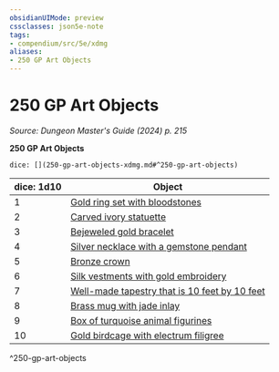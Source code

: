 ```yaml
---
obsidianUIMode: preview
cssclasses: json5e-note
tags:
- compendium/src/5e/xdmg
aliases:
- 250 GP Art Objects
---
```

# 250 GP Art Objects
*Source: Dungeon Master's Guide (2024) p. 215* 

**250 GP Art Objects**

`dice: [](250-gp-art-objects-xdmg.md#^250-gp-art-objects)`

| dice: 1d10 | Object |
|------------|--------|
| 1 | [Gold ring set with bloodstones](/3-Mechanics/CLI/items/gold-ring-set-with-bloodstones-xdmg.md) |
| 2 | [Carved ivory statuette](/3-Mechanics/CLI/items/carved-ivory-statuette-xdmg.md) |
| 3 | [Bejeweled gold bracelet](/3-Mechanics/CLI/items/bejeweled-gold-bracelet-xdmg.md) |
| 4 | [Silver necklace with a gemstone pendant](/3-Mechanics/CLI/items/silver-necklace-with-a-gemstone-pendant-xdmg.md) |
| 5 | [Bronze crown](/3-Mechanics/CLI/items/bronze-crown-xdmg.md) |
| 6 | [Silk vestments with gold embroidery](/3-Mechanics/CLI/items/silk-vestments-with-gold-embroidery-xdmg.md) |
| 7 | [Well-made tapestry that is 10 feet by 10 feet](/3-Mechanics/CLI/items/well-made-tapestry-that-is-10-feet-by-10-feet-xdmg.md) |
| 8 | [Brass mug with jade inlay](/3-Mechanics/CLI/items/brass-mug-with-jade-inlay-xdmg.md) |
| 9 | [Box of turquoise animal figurines](/3-Mechanics/CLI/items/box-of-turquoise-animal-figurines-xdmg.md) |
| 10 | [Gold birdcage with electrum filigree](/3-Mechanics/CLI/items/gold-birdcage-with-electrum-filigree-xdmg.md) |
^250-gp-art-objects